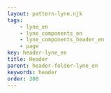 ```yaml
---
layout: pattern-lyne.njk
tags: 
    - lyne_en
    - lyne_components_en
    - lyne_components_header_en
    - page
key: header-lyne_en
title: Header
parent: header-folder-lyne_en
keywords: header
order: 300
---
```

